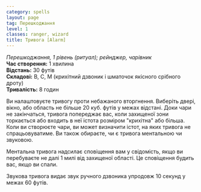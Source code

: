 ```yaml
---
category: spells
layout: page
tag: Перешкоджання
level: 1
classes: ranger, wizard
title: Тривога [Alarm]
---
```


_Перешкоджання, 1 рівень (ритуал); рейнджер, чарівник_  
**Час створення:** 1 хвилина    
**Відстань:** 30 футів    
**Складові:** В, С, М (крихітний дзвоник і шматочок якісного срібного дроту)    
**Тривалість:** 8 годин   

Ви налаштовуєте тривогу проти небажаного вторгнення. Виберіть двері, вікно, або область не більше 20 куб. футів у межах відстані. Доки чари не закінчаться, тривога попереджає вас, коли захищеної зони торкається або входить в неї істота розміром "крихітна" або більша. Коли ви створюєте чари, ви может визначити істот, на яких тривога не спрацьовуватиме. Ви також обираєте, чи є тривога ментальною чи звуковою.    

Ментальна тривога надсилає сповіщення вам у свідомість, якщо ви перебуваєте не далі 1 милі від захищеної області. Це сповіщення будить вас, якщо ви спали.    

Звукова тривога видає звук ручного дзвоника упродовж 10 секунд у межах 60 футів. 
